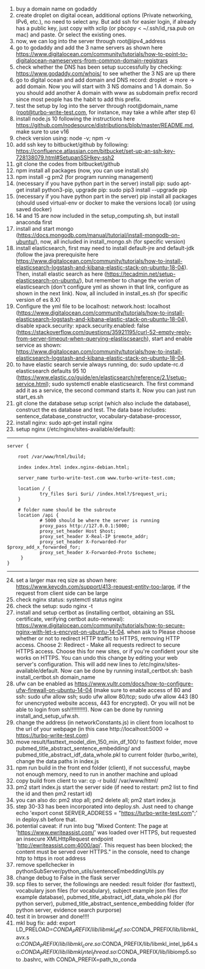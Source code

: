 1. buy a domain name on godaddy
2. create droplet on digital ocean, additional options (Private networking, IPv6, etc.), no need to select any. But add ssh for easier login, if already has a public key, just copy with xclip (or pbcopy < ~/.ssh/id_rsa.pub on mac) and paste. Or select the existing ones.
3. now, we can log into the server through root@ipv4_address
4. go to godaddy and add the 3 name servers as shown here https://www.digitalocean.com/community/tutorials/how-to-point-to-digitalocean-nameservers-from-common-domain-registrars
5. check whether the DNS has been setup successfully by checking: https://www.godaddy.com/whois/ to see whether the 3 NS are up there
6. go to digital ocean and add domain and DNS record: droplet -> more -> add domain. Now you will start with 3 NS domains and 1 A domain. So you should add another A domain with www as subdomain prefix record since most people has the habit to add this prefix.
7. test the setup by log into the server through root@domain_name (root@turbo-write-test.com, for instance, may take a while after step 6)
8. install node.js 10 following the instructions here https://github.com/nodesource/distributions/blob/master/README.md, make sure to use v16
9. check version using: node -v; npm -v
10. add ssh key to bitbucket/github by following: https://confluence.atlassian.com/bitbucket/set-up-an-ssh-key-728138079.html#SetupanSSHkey-ssh2
11. git clone the codes from bitbucket/github
12. npm install all packages (now, you can use install.sh)
13. npm install -g pm2 (for program running management)
14. (necessary if you have python part in the server) install pip: sudo apt-get install python3-pip, upgrade pip: sudo pip3 install --upgrade pip
15. (necessary if you have python part in the server) pip install all packages (should used virtual-env or docker to make the versions local) (or using saved docker)
16. 14 and 15 are now included in the setup_computing.sh, but install anaconda first
17. install and start mongo (https://docs.mongodb.com/manual/tutorial/install-mongodb-on-ubuntu/), now, all included in install_mongo.sh (for specific version)
18. install elasticsearch, first may need to install default-jre and default-jdk (follow the java prerequisite here https://www.digitalocean.com/community/tutorials/how-to-install-elasticsearch-logstash-and-kibana-elastic-stack-on-ubuntu-18-04). Then, install elastic search as here (https://tecadmin.net/setup-elasticsearch-on-ubuntu/), but remember to change the verion of elasticsearch (don't configure yml as shown in that link, configure as shown in the next link). Now, all included in install_es.sh (for specific version of es 8.X)
19. Configure the yml file to be localhost: network.host: localhost (https://www.digitalocean.com/community/tutorials/how-to-install-elasticsearch-logstash-and-kibana-elastic-stack-on-ubuntu-18-04), disable xpack.security: xpack.security.enabled: false (https://stackoverflow.com/questions/35921195/curl-52-empty-reply-from-server-timeout-when-querying-elastiscsearch), start and enable service as shown: https://www.digitalocean.com/community/tutorials/how-to-install-elasticsearch-logstash-and-kibana-elastic-stack-on-ubuntu-18-04.
20. to have elastic search servie always running, do: sudo update-rc.d elasticsearch defaults 95 10 (https://www.elastic.co/guide/en/elasticsearch/reference/2.1/setup-service.html); sudo systemctl enable elasticsearch. The first command add it as a service, the second command starts it. Now you can just run start_es.sh
21. git clone the database setup script (which also include the database), construct the es database and test. The data base includes: sentence_database_constructor, vocabulary-database-processor, 
22. install nginx: sudo apt-get install nginx
23. setup nginx (/etc/nginx/sites-available/default):

---

```
server {

    root /var/www/html/build;

    index index.html index.nginx-debian.html;

    server_name turbo-write-test.com www.turbo-write-test.com;

    location / {
            try_files $uri $uri/ /index.html?/$request_uri;
    }

    # folder name should be the subroute
    location /api {
            # 5000 should be where the server is running
            proxy_pass http://127.0.0.1:5000;
            proxy_set_header Host $host;
            proxy_set_header X-Real-IP $remote_addr;
            proxy_set_header X-Forwarded-For $proxy_add_x_forwarded_for;
            proxy_set_header X-Forwarded-Proto $scheme;
     }
}
```

---

24. set a larger max req size as shown here: https://www.keycdn.com/support/413-request-entity-too-large, if the request from client side can be large
25. check nginx status: systemctl status nginx
26. check the setup: sudo nginx -t
27. install and setup certbot as (installing certbot, obtaining an SSL certificate, verifying certbot auto-renewal): https://www.digitalocean.com/community/tutorials/how-to-secure-nginx-with-let-s-encrypt-on-ubuntu-14-04. when ask to Please choose whether or not to redirect HTTP traffic to HTTPS, removing HTTP access. Choose 2: Redirect - Make all requests redirect to secure HTTPS access. Choose this for new sites, or if you're confident your site works on HTTPS. You can undo this change by editing your web server's configuration. This will add new lines to /etc/nginx/sites-available/default. Now can be done by running install_certbot.sh: bash install_certbot.sh domain_name
28. ufw can be enabled as https://www.vultr.com/docs/how-to-configure-ufw-firewall-on-ubuntu-14-04 (make sure to enable access of 80 and ssh: sudo ufw allow ssh; sudo ufw allow 80/tcp; sudo ufw allow 443 (80 for unencrypted website access, 443 for encrypted). Or you will not be able to login from ssh!!!!!!!!!!). Now can be done by running install_and_setup_ufw.sh.
29. change the address (in networkConstants.js) in client from localhost to the url of your webpage (in this case http://localhost:5000 -> https://turbo-write-test.com)
29. move result/fasttext_model_dim_150_min_df_100/ to fasttext folder, move pubmed_title_abstract_sentence_embedding/ and pubmed_title_abstract_idf_data_whole.pkl to current folder (turbo_write), change the data paths in index.js
30. npm run build in the front end folder (client), if not successful, maybe not enough memory, need to run in another machine and upload
31. copy build from client to var: cp -r build/ /var/www/html/
32. pm2 start index.js start the server side (if need to restart: pm2 list to find the id and then pm2 restart id)
33. you can also do: pm2 stop all; pm2 delete all; pm2 start index.js
34. step 30-33 has been incorporated into deploy.sh. Just need to change echo 'export const SERVER_ADDRESS = "https://turbo-write-test.com";' in deploy.sh before that.
35. potential caveat: if run into bug "Mixed Content: The page at 'https://www.ewriteassist.com/' was loaded over HTTPS, but requested an insecure XMLHttpRequest endpoint 'http://ewriteassist.com:4000/api'. This request has been blocked; the content must be served over HTTPS." in the console, need to change http to https in root address
37. remove spellchecker in pythonSubServer/python_utils/sentenceEmbeddingUtils.py
38. change debug to False in the flask server
39. scp files to server, the followings are needed: result folder (for fasttext), vocabulary json files (for vocabulary), subject example json files (for example database), pubmed_title_abstract_idf_data_whole.pkl (for python server), pubmed_title_abstract_sentence_embedding folder (for python server, evidence search purporse)
40. test it in browser and done!!!!
41. mkl bug fix: add: export LD_PRELOAD=$CONDA_PREFIX/lib/libmkl_def.so:$CONDA_PREFIX/lib/libmkl_avx.s
    o:$CONDA_PREFIX/lib/libmkl_core.so:$CONDA_PREFIX/lib/libmkl_intel_lp64.so:$CONDA
_PREFIX/lib/libmkl_intel_thread.so:$CONDA_PREFIX/lib/libiomp5.so to .bashrc, with CONDA_PREFIX=path_to_conda
